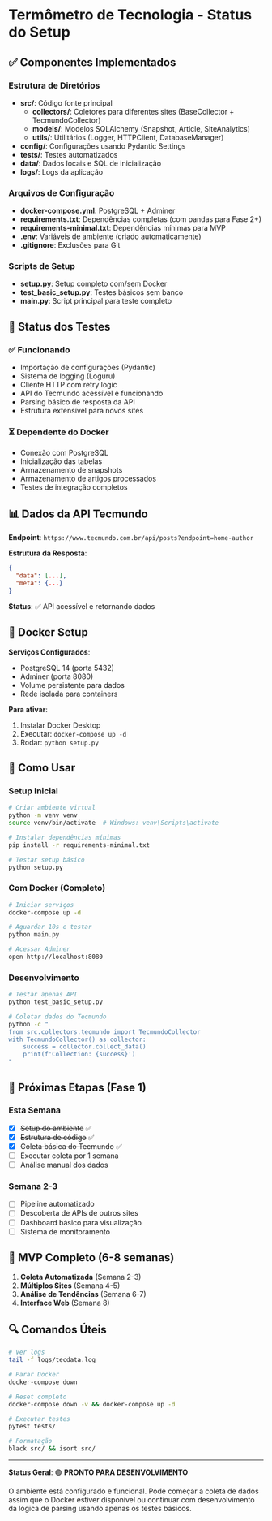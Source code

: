 # Termômetro de Tecnologia - Status do Setup

## ✅ Componentes Implementados

### Estrutura de Diretórios
- **src/**: Código fonte principal
  - **collectors/**: Coletores para diferentes sites (BaseCollector + TecmundoCollector)
  - **models/**: Modelos SQLAlchemy (Snapshot, Article, SiteAnalytics)  
  - **utils/**: Utilitários (Logger, HTTPClient, DatabaseManager)
- **config/**: Configurações usando Pydantic Settings
- **tests/**: Testes automatizados
- **data/**: Dados locais e SQL de inicialização
- **logs/**: Logs da aplicação

### Arquivos de Configuração
- **docker-compose.yml**: PostgreSQL + Adminer
- **requirements.txt**: Dependências completas (com pandas para Fase 2+)
- **requirements-minimal.txt**: Dependências mínimas para MVP
- **.env**: Variáveis de ambiente (criado automaticamente)
- **.gitignore**: Exclusões para Git

### Scripts de Setup
- **setup.py**: Setup completo com/sem Docker
- **test_basic_setup.py**: Testes básicos sem banco
- **main.py**: Script principal para teste completo

## 🚀 Status dos Testes

### ✅ Funcionando
- Importação de configurações (Pydantic)
- Sistema de logging (Loguru)
- Cliente HTTP com retry logic
- API do Tecmundo acessível e funcionando
- Parsing básico de resposta da API
- Estrutura extensível para novos sites

### ⏳ Dependente do Docker
- Conexão com PostgreSQL
- Inicialização das tabelas
- Armazenamento de snapshots
- Armazenamento de artigos processados
- Testes de integração completos

## 📊 Dados da API Tecmundo

**Endpoint**: `https://www.tecmundo.com.br/api/posts?endpoint=home-author`

**Estrutura da Resposta**:
```json
{
  "data": [...],
  "meta": {...}
}
```

**Status**: ✅ API acessível e retornando dados

## 🐳 Docker Setup

**Serviços Configurados**:
- PostgreSQL 14 (porta 5432)
- Adminer (porta 8080)
- Volume persistente para dados
- Rede isolada para containers

**Para ativar**:
1. Instalar Docker Desktop
2. Executar: `docker-compose up -d`
3. Rodar: `python setup.py`

## 🔧 Como Usar

### Setup Inicial
```bash
# Criar ambiente virtual
python -m venv venv
source venv/bin/activate  # Windows: venv\Scripts\activate

# Instalar dependências mínimas
pip install -r requirements-minimal.txt

# Testar setup básico
python setup.py
```

### Com Docker (Completo)
```bash
# Iniciar serviços
docker-compose up -d

# Aguardar 10s e testar
python main.py

# Acessar Adminer
open http://localhost:8080
```

### Desenvolvimento
```bash
# Testar apenas API
python test_basic_setup.py

# Coletar dados do Tecmundo
python -c "
from src.collectors.tecmundo import TecmundoCollector
with TecmundoCollector() as collector:
    success = collector.collect_data()
    print(f'Collection: {success}')
"
```

## 📝 Próximas Etapas (Fase 1)

### Esta Semana
- [x] ~~Setup do ambiente~~ ✅
- [x] ~~Estrutura de código~~ ✅  
- [x] ~~Coleta básica do Tecmundo~~ ✅
- [ ] Executar coleta por 1 semana
- [ ] Análise manual dos dados

### Semana 2-3
- [ ] Pipeline automatizado
- [ ] Descoberta de APIs de outros sites
- [ ] Dashboard básico para visualização
- [ ] Sistema de monitoramento

## 🎯 MVP Completo (6-8 semanas)

1. **Coleta Automatizada** (Semana 2-3)
2. **Múltiplos Sites** (Semana 4-5) 
3. **Análise de Tendências** (Semana 6-7)
4. **Interface Web** (Semana 8)

## 🔍 Comandos Úteis

```bash
# Ver logs
tail -f logs/tecdata.log

# Parar Docker
docker-compose down

# Reset completo
docker-compose down -v && docker-compose up -d

# Executar testes
pytest tests/

# Formatação
black src/ && isort src/
```

---

**Status Geral**: 🟢 **PRONTO PARA DESENVOLVIMENTO**

O ambiente está configurado e funcional. Pode começar a coleta de dados assim que o Docker estiver disponível ou continuar com desenvolvimento da lógica de parsing usando apenas os testes básicos.